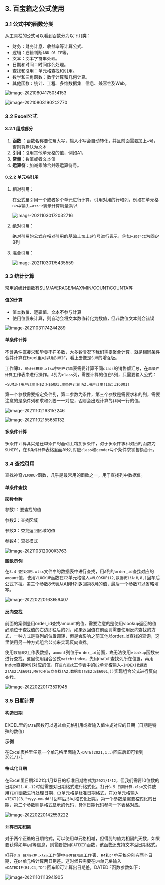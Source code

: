 ## 3. 百宝箱之公式使用

### 3.1 公式中的函数分类

从工具栏的公式可以看到函数分为以下几类：

* 财务：财务计息、收益率等计算公式。
* 逻辑：逻辑判断`AND OR IF`等。
* 文本：文本字符串处理。
* 日期和时间：时间序列处理。
* 查找和引用：单元格查找和引用。
* 数学和三角函数：数学计算和几何计算。
* 其他函数：统计、工程、多维数据集、信息、兼容性及Web。

![image-20210804175034153](images/image-20210804175034153.png)

![image-20210803190242770](images/image-20210803190242770.png)

### 3.2 Excel公式

#### 3.2.1 组成部分

1. **函数** ：函数名称要使用大写，输入小写会自动转化，并且前面需要加上`=`号，否则将默认为文本
2. **引用**：引用其他单元格的值，例如A1。
3. **常量**：数值或者文本值
4. **运算符**：加减乘除合并等运算符号。

#### 3.2.2 单元格引用

1. 相对引用：

   在公式里引用一个或者多个单元进行计算，引用对用的行和列，例如在单元格`D2`中输入`=B2*C2`表示计算销量乘以

   ![image-20211030172032716](images/image-20211030172032716.png)

2. 绝对引用：

   绝对引用的公式在相对引用的基础上加上`$`符号进行表示，例如`=$B2*C2`为固定B列

   

3. 混合引用：

   ![image-20211030175435559](images/image-20211030175435559.png)

### 3.3 统计计算

常用的统计函数有SUM/AVERAGE/MAX/MIN/COUNT/COUNTA等

#### 值的计算

* 值本数值、逻辑值、文本不参与计算
* 使用位置来计算，则自动会将文本数值转化为数值，但非数值文本则会错误

![image-20211031174244289](images/image-20211031174244289.png)

#### 单条件计算

不含条件直接求和毕竟不在多数，大多数情况下我们需要聚合计算，就是相同条件合并计算在Excel里可以用`SUMIF`，看上去像是`SUM`的增强版。

工作簿`3. 统计计算表.xlsx`中`用户订单`表需要计算不同`class`的销售额汇总，在`单条件计算`工作表中进行操作。`A`列为`class`列，需要计算的值在`B`列，只需要输入公式：

`=SUMIF(用户订单!H$2:H$6001,单条件计算!A2,用户订单!I$2:I$6001)`

第一个参数需要指定条件列，第二参数为条件，第三个参数是需要求和的列，需要注意的是条件列和求和列要一一对应，否则会出现计算的非同一行的值。

![image-20211102163152246](images/image-20211102163152246.png)

![image-20211102155650132](images/image-20211102155650132.png)

#### 多条件计算

多条件计算其实是在单条件的基础上增加多条件，对于多条件求和对应的函数为`SUMIFS`，在`多条件计算`表格里面AB列对应`class`和`gender`两个条件求销售额合计。



### 3.4 查找引用

查找神奇`VLOOKUP`函数，几乎是最常用的函数之一，用于查找列中数据值。

#### 单条件查找

**函数参数**

参数1：要查找的值

参数2：查找区域

参数3：查找返回区域的值

参数4：查找模式



![image-20211031200003763](images/image-20211031200003763.png)

**函数示例**

在`3.4 查找引用.xlsx`文件中的数据表中进行查找，用`A`列的`order_id`查找对应的`amount`值，使用`VLOOKUP`函数在`C2`单元格输入`=VLOOKUP(A2,数据表1!A:H,8,)`回车后公式下拉。第三个参数8代表从A到H列返回第8月的值，最后一个参数可以省略填写。

![image-20220220163659407](images/image-20220220163659407.png)

#### 反向查找

前面的案例是用order_id查找amount的值，需要注意的是使用vlookup返回的值必须位于查找值的右边即往后的列，如果返回值在前面则需要使用反向查找的方式，一种方式是将列的位置调转，但是会影响之前其他以order_id查找的查询，这里使用另一种方式组合公式来实现反向查找。

使用`数据表2`工作表数据，`amount`列位于`order_id`前面，故无法使用`vlookup`函数来进行查找。这里使用组合公式`match+index`，先用match查找列所在位置，再用index直接索引对应的值，在`反向查找`工作表中的`B2`单元格输入`=INDEX(数据表2!A$2:A$6001,MATCH(反向查找!A2,数据表2!B$2:B$6001,))`实现组合公式进行反向查找。

![image-20220220173501945](images/image-20220220173501945.png)

### 3.5 日期计算

#### 构造日期

EXCEL里的`DATE`函数可以通过单元格引用或者输入值生成对应的日期（日期是特殊的数值）

**示例**

在Excel表格里任意一个单元格里面输入`=DATE(2021,1,1)`回车后即可看到`2021/1/1`

#### 格式化日期

在Excel里日期2021年1月12日的标准日期格式为`2021/1/12`，但我们需要10位数的日期`2021-01-12`时就需要对日期格式进行格式化。打开`3.5 日期计算.xlsx`文件使用`TEXT`函数进行处理日期，`C3`单元格是标准日期格式，在`D3`单元格输入`=TEXT(C3,"yyyy-mm-dd")`回车后即可格式化日期。第一个参数是需要格式化的日期，第二个参数则是格式显示的代码，具体日期代码参考一下表格对应。



![image-20220220142559222](images/image-20220220142559222.png)

#### 计算日期相隔

对于两个正确的日期格式，可以使用单元格相减，但得到的值为相隔的天数，如果要获得如年/月等信息，则需要使用`DATEDIF`函数，该函数还支持文本型日期格式。

打开`3.5 日期计算.xlsx`工作簿中`计算日期差`工作表，`B4`和`C4`单元格分别有两个日期，在`D4`单元格计算两日期差。这时候只需要在`D4`单元格输入`=DATEDIF(B4,C4,"D")`回车即可计算出日期差，DATEDIF函数参数如下：

![image-20211101113941905](images/image-20211101113941905.png)

### 

